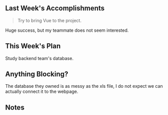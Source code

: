 ## Last Week's Accomplishments

> Try to bring Vue to the project.

Huge success, but my teammate does not seem interested.

## This Week's Plan

Study backend team's database.

## Anything Blocking?

The database they owned is as messy as the xls file, I do not expect we can actually connect it to the webpage.

## Notes
